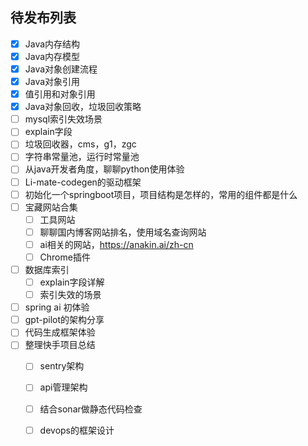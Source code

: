 ## 待发布列表

- [x] Java内存结构
- [x] Java内存模型
- [x] Java对象创建流程
- [x] Java对象引用
- [x] 值引用和对象引用
- [x] Java对象回收，垃圾回收策略
- [ ] mysql索引失效场景
- [ ] explain字段
- [ ] 垃圾回收器，cms，g1，zgc
- [ ] 字符串常量池，运行时常量池
- [ ] 从java开发者角度，聊聊python使用体验
- [ ] Li-mate-codegen的驱动框架
- [ ] 初始化一个springboot项目，项目结构是怎样的，常用的组件都是什么
- [ ] 宝藏网站合集
  - [ ] 工具网站
  - [ ] 聊聊国内博客网站排名，使用域名查询网站
  - [ ] ai相关的网站，https://anakin.ai/zh-cn
  - [ ] Chrome插件
- [ ] 数据库索引
  - [ ] explain字段详解
  - [ ] 索引失效的场景
- [ ] spring ai 初体验
- [ ] gpt-pilot的架构分享
- [ ] 代码生成框架体验
- [ ] 整理快手项目总结
  - [ ] sentry架构
  - [ ] api管理架构
  - [ ] 结合sonar做静态代码检查
  - [ ] devops的框架设计

